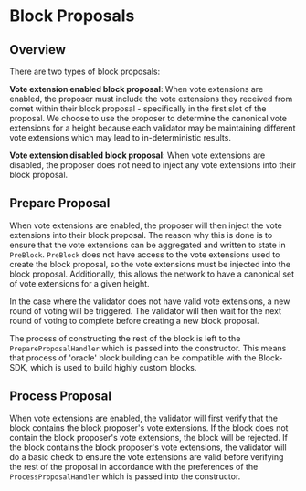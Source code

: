 # Block Proposals

## Overview

There are two types of block proposals:

**Vote extension enabled block proposal**: When vote extensions are enabled, the proposer must include the vote extensions they received from comet within their block proposal - specifically in the first slot of the proposal. We choose to use the proposer to determine the canonical vote extensions for a height because each validator may be maintaining different
vote extensions which may lead to in-deterministic results.

**Vote extension disabled block proposal**: When vote extensions are disabled, the proposer does not need to inject any vote extensions
into their block proposal.


## Prepare Proposal

When vote extensions are enabled, the proposer will then inject the vote extensions into their block proposal. The reason why this is done is to ensure that the vote extensions can be aggregated and written to state in `PreBlock`. `PreBlock` does not have access to the vote extensions used to create the block proposal, so the vote extensions must be injected into the block proposal. Additionally, this allows the network to have a canonical set of vote extensions for a given height.

In the case where the validator does not have valid vote extensions, a new round of voting will be triggered. The validator will then wait for the next round of voting to complete before creating a new block proposal.

The process of constructing the rest of the block is left to the `PrepareProposalHandler` which is passed into the constructor. This means that process of 'oracle' block building can be compatible with the Block-SDK, which is used to build highly custom blocks.

## Process Proposal

When vote extensions are enabled, the validator will first verify that the block contains the block proposer's vote extensions. If the block does not contain the block proposer's vote extensions, the block will be rejected. If the block contains the block proposer's vote extensions, the validator will do a basic check to ensure the vote extensions are valid before verifying the rest of the proposal in accordance with the preferences of the `ProcessProposalHandler` which is passed into the constructor.
